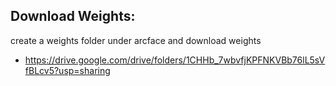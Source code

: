 ## Download Weights:
create a weights folder under arcface and download weights
- https://drive.google.com/drive/folders/1CHHb_7wbvfjKPFNKVBb76lL5sVfBLcv5?usp=sharing
